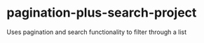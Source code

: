 # pagination-plus-search-project
 Uses pagination and search functionality to filter through a list
